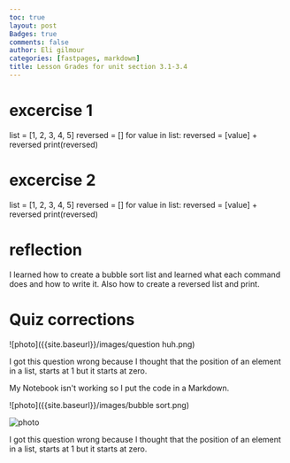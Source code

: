 ```yaml
---
toc: true
layout: post
Badges: true
comments: false
author: Eli gilmour
categories: [fastpages, markdown]
title: Lesson Grades for unit section 3.1-3.4
---
```


# excercise 1

list = [1, 2, 3, 4, 5]
reversed = []
for value in list:
    reversed = [value] + reversed
print(reversed)

# excercise 2 

list = [1, 2, 3, 4, 5]
reversed = []
for value in list:
    reversed = [value] + reversed
print(reversed)

# reflection

I learned how to create a bubble sort list and learned what each command does and how to write it. Also how to create a reversed list and print.

# Quiz corrections 

![photo]({{site.baseurl}}/images/question huh.png)

I got this question wrong because I thought that the position of an element in a list, starts at 1 but it starts at zero.

My Notebook isn't working so I put the code in a Markdown. 

![photo]({{site.baseurl}}/images/bubble sort.png)

![photo]({{site.baseurl}}/images/python.png)


I got this question wrong because I thought that the position of an element in a list, starts at 1 but it starts at zero.
